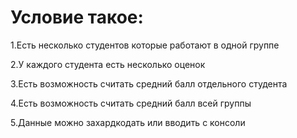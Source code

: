 ﻿<h1>Условие такое:</h1>
<p>1.Есть несколько студентов которые работают в одной группе</p>
<p>2.У каждого студента есть несколько оценок</p>
<p>3.Есть возможность считать средний балл отдельного студента</p>
<p>4.Есть возможность считать средний балл всей группы</p>
<p>5.Данные можно захардкодать или вводить с консоли </p>
